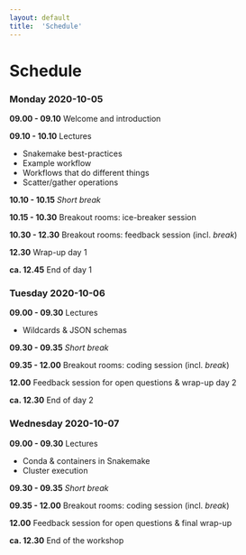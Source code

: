 ```yaml
---
layout: default
title:  'Schedule'
---
```


# Schedule

### Monday 2020-10-05
**09.00 - 09.10** Welcome and introduction

**09.10 - 10.10** Lectures 
  - Snakemake best-practices
  - Example workflow
  - Workflows that do different things
  - Scatter/gather operations

**10.10 - 10.15** *Short break*

**10.15 - 10.30** Breakout rooms: ice-breaker session

**10.30 - 12.30** Breakout rooms: feedback session (incl. *break*)

**12.30**  Wrap-up day 1

**ca. 12.45** End of day 1

### Tuesday 2020-10-06
**09.00 - 09.30** Lectures
  - Wildcards & JSON schemas

**09.30 - 09.35** *Short break*

**09.35 - 12.00** Breakout rooms: coding session (incl. *break*)

**12.00**  Feedback session for open questions & wrap-up day 2

**ca. 12.30** End of day 2

### Wednesday 2020-10-07
**09.00 - 09.30** Lectures
  - Conda & containers in Snakemake
  - Cluster execution

**09.30 - 09.35** *Short break*

**09.35 - 12.00** Breakout rooms: coding session (incl. *break*)

**12.00** Feedback session for open questions & final wrap-up

**ca. 12.30** End of the workshop
